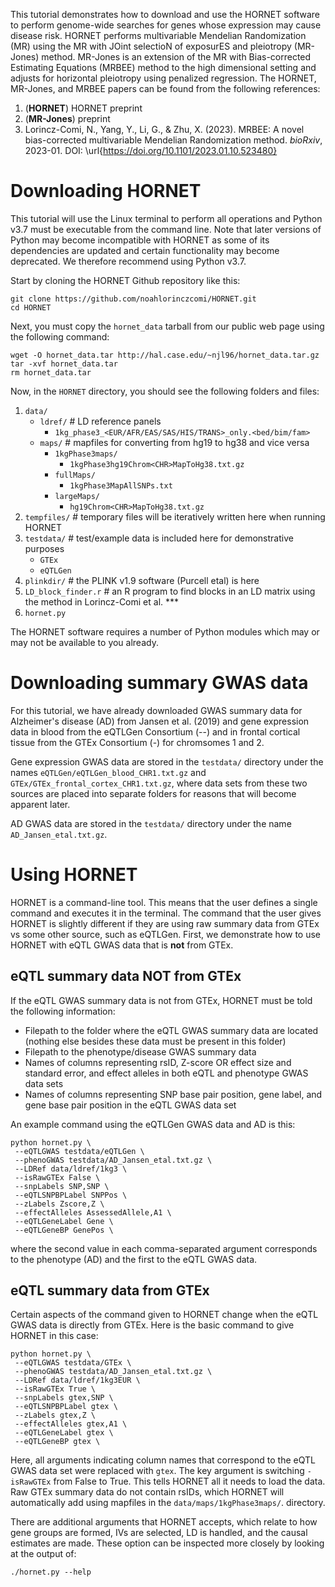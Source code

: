This tutorial demonstrates how to download and use the HORNET software to perform genome-wide searches for genes whose expression may cause disease risk. HORNET performs multivariable Mendelian Randomization (MR) using the MR with JOint selectioN of exposurES and pleiotropy (MR-Jones) method. MR-Jones is an extension of the MR with Bias-corrected Estimating Equations (MRBEE) method to the high dimensional setting and adjusts for horizontal pleiotropy using penalized regression. The HORNET, MR-Jones, and MRBEE papers can be found from the following references:
1. (**HORNET**) HORNET preprint
2. (**MR-Jones**) preprint
3. Lorincz-Comi, N., Yang, Y., Li, G., & Zhu, X. (2023). MRBEE: A novel bias-corrected multivariable Mendelian Randomization method. *bioRxiv*, 2023-01. DOI: \url{https://doi.org/10.1101/2023.01.10.523480}

# Downloading HORNET
This tutorial will use the Linux terminal to perform all operations and Python v3.7 must be executable from the command line. Note that later versions of Python may become incompatible with HORNET as some of its dependencies are updated and certain functionality may become deprecated. We therefore recommend using Python v3.7. 

Start by cloning the HORNET Github repository like this:

```unix
git clone https://github.com/noahlorinczcomi/HORNET.git
cd HORNET
```

Next, you must copy the `hornet_data` tarball from our public web page using the following command:
```unix
wget -O hornet_data.tar http://hal.case.edu/~njl96/hornet_data.tar.gz
tar -xvf hornet_data.tar
rm hornet_data.tar
```

Now, in the `HORNET` directory, you should see the following folders and files:
1. `data/`
    * `ldref/` # LD reference panels
        * `1kg_phase3_<EUR/AFR/EAS/SAS/HIS/TRANS>_only.<bed/bim/fam>`
    * `maps/` # mapfiles for converting from hg19 to hg38 and vice versa
        * `1kgPhase3maps/`
            * `1kgPhase3hg19Chrom<CHR>MapToHg38.txt.gz`
        * `fullMaps/`
            * `1kgPhase3MapAllSNPs.txt`
        * `largeMaps/`
            * `hg19Chrom<CHR>MapToHg38.txt.gz`
2. `tempfiles/` # temporary files will be iteratively written here when running HORNET
3. `testdata/`  # test/example data is included here for demonstrative purposes
    * `GTEx`
    * `eQTLGen`
4. `plinkdir/`  # the PLINK v1.9 software (Purcell etal) is here
5. `LD_block_finder.r` # an R program to find blocks in an LD matrix using the method in Lorincz-Comi et al. ***
6. `hornet.py`

The HORNET software requires a number of Python modules which may or may not be available to you already. 

# Downloading summary GWAS data
For this tutorial, we have already downloaded GWAS summary data for Alzheimer's disease (AD) from Jansen et al. (2019) and gene expression data in blood from the eQTLGen Consortium (--) and in frontal cortical tissue from the GTEx Consortium (-) for chromsomes 1 and 2. 

Gene expression GWAS data are stored in the `testdata/` directory under the names `eQTLGen/eQTLGen_blood_CHR1.txt.gz` and `GTEx/GTEx_frontal_cortex_CHR1.txt.gz`, where data sets from these two sources are placed into separate folders for reasons that will become apparent later.

AD GWAS data are stored in the `testdata/` directory under the name `AD_Jansen_etal.txt.gz`.

# Using HORNET
HORNET is a command-line tool. This means that the user defines a single command and executes it in the terminal. The command that the user gives HORNET is slightly different if they are using raw summary data from GTEx vs some other source, such as eQTLGen. First, we demonstrate how to use HORNET with eQTL GWAS data that is **not** from GTEx.

## eQTL summary data NOT from GTEx
If the eQTL GWAS summary data is not from GTEx, HORNET must be told the following information:
* Filepath to the folder where the eQTL GWAS summary data are located (nothing else besides these data must be present in this folder)
* Filepath to the phenotype/disease GWAS summary data
* Names of columns representing rsID, Z-score OR effect size and standard error, and effect alleles in both eQTL and phenotype GWAS data sets
* Names of columns representing SNP base pair position, gene label, and gene base pair position in the eQTL GWAS data set

An example command using the eQTLGen GWAS data and AD is this:

```unix
python hornet.py \ 
 --eQTLGWAS testdata/eQTLGen \
 --phenoGWAS testdata/AD_Jansen_etal.txt.gz \
 --LDRef data/ldref/1kg3 \
 --isRawGTEx False \
 --snpLabels SNP,SNP \
 --eQTLSNPBPLabel SNPPos \
 --zLabels Zscore,Z \
 --effectAlleles AssessedAllele,A1 \
 --eQTLGeneLabel Gene \
 --eQTLGeneBP GenePos \
```

where the second value in each comma-separated argument corresponds to the phenotype (AD) and the first to the eQTL GWAS data.

## eQTL summary data from GTEx
Certain aspects of the command given to HORNET change when the eQTL GWAS data is directly from GTEx. Here is the basic command to give HORNET in this case:

```unix
python hornet.py \ 
 --eQTLGWAS testdata/GTEx \
 --phenoGWAS testdata/AD_Jansen_etal.txt.gz \
 --LDRef data/ldref/1kg3EUR \
 --isRawGTEx True \
 --snpLabels gtex,SNP \
 --eQTLSNPBPLabel gtex \
 --zLabels gtex,Z \
 --effectAlleles gtex,A1 \
 --eQTLGeneLabel gtex \
 --eQTLGeneBP gtex \
```

Here, all arguments indicating column names that correspond to the eQTL GWAS data set were replaced with `gtex`. The key argument is switching `-isRawGTEx` from False to True. This tells HORNET all it needs to load the data. Raw GTEx summary data do not contain rsIDs, which HORNET will automatically add using mapfiles in the `data/maps/1kgPhase3maps/`. directory. 

There are additional arguments that HORNET accepts, which relate to how gene groups are formed, IVs are selected, LD is handled, and the causal estimates are made. These option can be inspected more closely by looking at the output of:

```unix
./hornet.py --help
```


